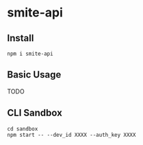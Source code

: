 # smite-api

## Install

```
npm i smite-api
```

## Basic Usage

TODO

## CLI Sandbox

```
cd sandbox
npm start -- --dev_id XXXX --auth_key XXXX
```
